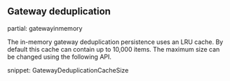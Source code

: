 ## Gateway deduplication

partial: gatewayinmemory

The in-memory gateway deduplication persistence uses an LRU cache. By default this cache can contain up to 10,000 items. The maximum size can be changed using the following API.

snippet: GatewayDeduplicationCacheSize

